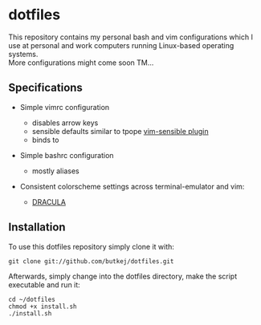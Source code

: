 # dotfiles
This repository contains my personal bash and vim configurations which I use at personal and work computers running Linux-based operating systems.  
More configurations might come soon TM...  

## Specifications
- Simple vimrc configuration
    - disables arrow keys
    - sensible defaults similar to tpope [vim-sensible plugin](github.com/tpope/vim-sensible)
    - binds <ESC> to <jk> 

- Simple bashrc configuration
    - mostly aliases

- Consistent colorscheme settings across terminal-emulator and vim:
    - [DRACULA](draculatheme.com)

## Installation
To use this dotfiles repository simply clone it with:  
```
git clone git://github.com/butkej/dotfiles.git
```

Afterwards, simply change into the dotfiles directory, make the script executable and run it:  
```
cd ~/dotfiles
chmod +x install.sh
./install.sh
```
